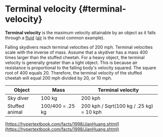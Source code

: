 # Terminal velocity {#terminal-velocity}

**Terminal velocity** is the maximum velocity attainable by an object as it falls through a [fluid](https://en.wikipedia.org/wiki/Fluid) ([air](https://en.wikipedia.org/wiki/Air) is the most common example).

Falling skydivers reach terminal velocities of 200 mph. Terminal velocities scale with the inverse of mass. Assume that a skydiver has a mass 400 times larger than the stuffed cheetah. For a heavy object, the terminal velocity is generally greater than a light object. This is because air resistance is proportional to the falling body&#039;s velocity squared. The square root of 400 equals 20\. Therefore, the terminal velocity of the stuffed cheetah will equal 200 mph divided by 20, or 10 mph.

| Object | Mass | Terminal velocity |
| --- | --- | --- |
| Sky diver | 100 kg | 200 kph |
| Stuffed animal | 100/400 = .25 kg | 200 kph / Sqrt(100 kg / .25 kg) = 10 kph |

[https://hypertextbook.com/facts/1998/JianHuang.shtml](https://hypertextbook.com/facts/1998/JianHuang.shtml)